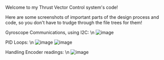 Welcome to my Thrust Vector Control system's code!

Here are some screenshots of important parts of the design process and code, so you don't have to trudge through the file trees for them!

Gyroscope Communications, using I2C: \n
![image](https://github.com/user-attachments/assets/8c9007aa-5e3c-4942-8812-a0d4435957c1)

PID Loops: \n
![image](https://github.com/user-attachments/assets/797abdb0-e024-4a23-a518-f60009295d29)
![image](https://github.com/user-attachments/assets/e4645518-25b6-43e6-897c-6acf2384033f)


Handling Encoder readings: \n
![image](https://github.com/user-attachments/assets/85b1732f-6fab-4b58-8e39-b31f829a2df7)
